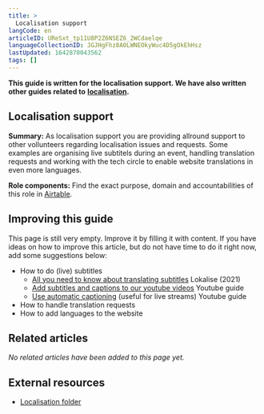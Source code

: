```yaml
---
title: >
  Localisation support
langCode: en
articleID: UReSxt_tp11U8P2Z6NSEZ6_2WCdaelqe
languageCollectionID: JGJHgFhz8A0LWNEOkyWuc4D5gOkEhHsz
lastUpdated: 1642870043562
tags: []
---
```


**This guide is written for the localisation support. We have also written other guides related to** [**localisation**](/support/localisation)**.**

## Localisation support

**Summary:** As localisation support you are providing allround support to other vollunteers regarding localisation issues and requests. Some examples are organising live subtitels during an event, handling translation requests and working with the tech circle to enable website translations in even more languages.

**Role components:** Find the exact purpose, domain and accountabilities of this role in [Airtable](https://airtable.com/shr6GqOJ7587fNbEn/tbloV4g8loVisebVz).

## **Improving this guide**

This page is still very empty. Improve it by filling it with content. If you have ideas on how to improve this article, but do not have time to do it right now, add some suggestions below:

-   How to do (live) subtitles
    -   [All you need to know about translating subtitles](https://lokalise.com/blog/translating-subtitles/) Lokalise (2021)
    -   [Add subtitles and captions to our youtube videos](https://support.google.com/youtube/answer/2734796?hl=en) Youtube guide
    -   [Use automatic captioning](https://support.google.com/youtube/answer/6373554?hl=en#zippy=) (useful for live streams) Youtube guide
-   How to handle translation requests
-   How to add languages to the website

## **Related articles**

_No related articles have been added to this page yet._

## **External resources**

-   [Localisation folder](https://drive.google.com/drive/folders/1VYanhnyFSG9KxrgQrv2UuHuUKx2NIyoK?usp=sharing)